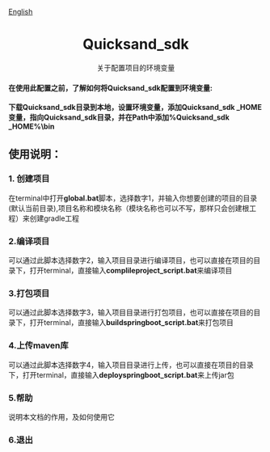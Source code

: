[English](./README.md) 

<h1 align="center">Quicksand_sdk</h1>
<center>关于配置项目的环境变量</center>  

#### 在使用此配置之前，了解如何将Quicksand_sdk配置到环境变量:  
**下载Quicksand\_sdk目录到本地，设置环境变量，添加Quicksand\_sdk \_HOME变量，指向Quicksand\_sdk目录，并在Path中添加%Quicksand\_sdk \_HOME%\bin**

## 使用说明：  
### 1. 创建项目  
在terminal中打开**global.bat**脚本，选择数字1，并输入你想要创建的项目的目录(默认当前目录),项目名称和模块名称（模块名称也可以不写，那样只会创建根工程）来创建gradle工程  

### 2.编译项目
可以通过此脚本选择数字2，输入项目目录进行编译项目，也可以直接在项目的目录下，打开terminal，直接输入**complileproject_script.bat**来编译项目

### 3.打包项目
可以通过此脚本选择数字3，输入项目目录进行打包项目，也可以直接在项目的目录下，打开terminal，直接输入**buildspringboot_script.bat**来打包项目

### 4.上传maven库
可以通过此脚本选择数字4，输入项目目录进行上传，也可以直接在项目的目录下，打开terminal，直接输入**deployspringboot_script.bat**来上传jar包

### 5.帮助
说明本文档的作用，及如何使用它

### 6.退出













